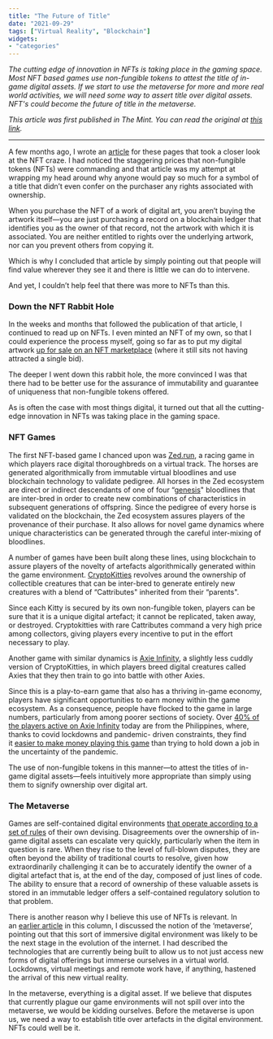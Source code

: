 ```yaml
---
title: "The Future of Title"
date: "2021-09-29"
tags: ["Virtual Reality", "Blockchain"]
widgets: 
- "categories"
---
```


*The cutting edge of innovation in NFTs is taking place in the gaming space. Most NFT based games use non-fungible tokens to attest the title of in-game digital assets. If we start to use the metaverse for more and more real world activities, we will need some way to assert title over digital assets. NFT's could become the future of title in the metaverse.*
<!--more-->

*This article was first published in The Mint. You can read the original at [this link](https://www.livemint.com/opinion/columns/the-use-of-nfts-by-cyber-games-can-explain-their-utility-11632845924728.html).*

---

A few months ago, I wrote an [article](/06/april/2021/non-fungible-tokens/) for these pages that took a closer look at the NFT craze. I had noticed the staggering prices that non-fungible tokens (NFTs) were commanding and that article was my attempt at wrapping my head around why anyone would pay so much for a symbol of a title that didn’t even confer on the purchaser any rights associated with ownership.

When you purchase the NFT of a work of digital art, you aren’t buying the artwork itself—you are just purchasing a record on a blockchain ledger that identifies you as the owner of that record, not the artwork with which it is associated. You are neither entitled to rights over the underlying artwork, nor can you prevent others from copying it.

Which is why I concluded that article by simply pointing out that people will find value wherever they see it and there is little we can do to intervene.

And yet, I couldn’t help feel that there was more to NFTs than this.

### Down the NFT Rabbit Hole

In the weeks and months that followed the publication of that article, I continued to read up on NFTs. I even minted an NFT of my own, so that I could experience the process myself, going so far as to put my digital artwork [up for sale on an NFT marketplace](https://rarible.com/token/0x60f80121c31a0d46b5279700f9df786054aa5ee5:678755?tab=details) (where it still sits not having attracted a single bid).

The deeper I went down this rabbit hole, the more convinced I was that there had to be better use for the assurance of immutability and guarantee of uniqueness that non-fungible tokens offered.

As is often the case with most things digital, it turned out that all the cutting-edge innovation in NFTs was taking place in the gaming space.

### NFT Games

The first NFT-based game I chanced upon was [Zed.run](https://zed.run/), a racing game in which players race digital thoroughbreds on a virtual track. The horses are generated algorithmically from immutable virtual bloodlines and use blockchain technology to validate pedigree. All horses in the Zed ecosystem are direct or indirect descendants of one of four “[genesis](https://zed.run/genesis)" bloodlines that are inter-bred in order to create new combinations of characteristics in subsequent generations of offspring. Since the pedigree of every horse is validated on the blockchain, the Zed ecosystem assures players of the provenance of their purchase. It also allows for novel game dynamics where unique characteristics can be generated through the careful inter-mixing of bloodlines.

A number of games have been built along these lines, using blockchain to assure players of the novelty of artefacts algorithmically generated within the game environment. [CryptoKitties](https://www.cryptokitties.co/) revolves around the ownership of collectible creatures that can be inter-bred to generate entirely new creatures with a blend of “Cattributes" inherited from their “parents".

Since each Kitty is secured by its own non-fungible token, players can be sure that it is a unique digital artefact; it cannot be replicated, taken away, or destroyed. Cryptokitties with rare Cattributes command a very high price among collectors, giving players every incentive to put in the effort necessary to play.

Another game with similar dynamics is [Axie Infinity](https://axieinfinity.com/), a slightly less cuddly version of CryptoKitties, in which players breed digital creatures called Axies that they then train to go into battle with other Axies.

Since this is a play-to-earn game that also has a thriving in-game economy, players have significant opportunities to earn money within the game ecosystem. As a consequence, people have flocked to the game in large numbers, particularly from among poorer sections of society. Over [40% of the players active on Axie Infinity](https://playercounter.com/axie-infinity/) today are from the Philippines, where, thanks to covid lockdowns and pandemic- driven constraints, they find it [easier to make money playing this game](https://restofworld.org/2021/axie-infinity/?utm_source=Rest+of+World+Newsletter&utm_campaign=1d85bab783-EMAIL_CAMPAIGN_2021_08_23_03_49&utm_medium=email&utm_term=0_b91e039431-1d85bab783-446029608) than trying to hold down a job in the uncertainty of the pandemic.

The use of non-fungible tokens in this manner—to attest the titles of in-game digital assets—feels intuitively more appropriate than simply using them to signify ownership over digital art.

### The Metaverse

Games are self-contained digital environments [that operate according to a set of rules](https://www.bloombergquint.com/gadfly/how-gaming-will-change-humanity-as-we-know-it) of their own devising. Disagreements over the ownership of in-game digital assets can escalate very quickly, particularly when the item in question is rare. When they rise to the level of full-blown disputes, they are often beyond the ability of traditional courts to resolve, given how extraordinarily challenging it can be to accurately identify the owner of a digital artefact that is, at the end of the day, composed of just lines of code. The ability to ensure that a record of ownership of these valuable assets is stored in an immutable ledger offers a self-contained regulatory solution to that problem.

There is another reason why I believe this use of NFTs is relevant. In an [earlier article](/18/august/2021/the-metaverse-opportunity/) in this column, I discussed the notion of the ‘metaverse’, pointing out that this sort of immersive digital environment was likely to be the next stage in the evolution of the internet. I had described the technologies that are currently being built to allow us to not just access new forms of digital offerings but immerse ourselves in a virtual world. Lockdowns, virtual meetings and remote work have, if anything, hastened the arrival of this new virtual reality.

In the metaverse, everything is a digital asset. If we believe that disputes that currently plague our game environments will not spill over into the metaverse, we would be kidding ourselves. Before the metaverse is upon us, we need a way to establish title over artefacts in the digital environment. NFTs could well be it.
